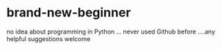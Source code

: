 # brand-new-beginner
no idea about programming in Python ... never used Github before ....any helpful suggestions welcome
